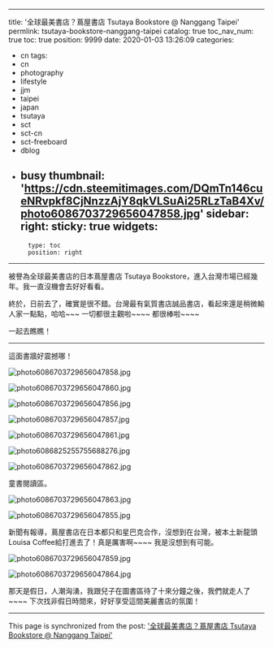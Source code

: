 
---
title: '全球最美書店？蔦屋書店 Tsutaya Bookstore @ Nanggang Taipei'
permlink: tsutaya-bookstore-nanggang-taipei
catalog: true
toc_nav_num: true
toc: true
position: 9999
date: 2020-01-03 13:26:09
categories:
- cn
tags:
- cn
- photography
- lifestyle
- jjm
- taipei
- japan
- tsutaya
- sct
- sct-cn
- sct-freeboard
- dblog
- busy
thumbnail: 'https://cdn.steemitimages.com/DQmTn146cueNRvpkf8CjNnzzAjY8qkVLSuAi25RLzTaB4Xv/photo6086703729656047858.jpg'
sidebar:
    right:
        sticky: true
widgets:
    -
        type: toc
        position: right
---


被譽為全球最美書店的日本蔦屋書店 Tsutaya Bookstore，進入台灣市場已經幾年。我一直沒機會去好好看看。

終於，日前去了，確實是很不錯。台灣最有氣質書店誠品書店，看起來還是稍微輸人家一點點，哈哈~~~ 一切都很主觀啦~~~~ 都很棒啦~~~~

一起去瞧瞧！

*****

這面書牆好震撼哪！

![photo6086703729656047858.jpg](https://cdn.steemitimages.com/DQmTn146cueNRvpkf8CjNnzzAjY8qkVLSuAi25RLzTaB4Xv/photo6086703729656047858.jpg)

![photo6086703729656047860.jpg](https://cdn.steemitimages.com/DQmTwWR9vzeHqe6bp6cJgHP8xEEm2GNeEsFeBLzhT92hncT/photo6086703729656047860.jpg)

![photo6086703729656047856.jpg](https://cdn.steemitimages.com/DQmTvLVVRaH6joqGG5ru1MJQks3nFdYxXbygk2v1nRtMSgZ/photo6086703729656047856.jpg)

![photo6086703729656047857.jpg](https://cdn.steemitimages.com/DQmVf2LQr2eYqu7xmDEvLkuvCHgp4Sqwp63nb2WYEMod4Gs/photo6086703729656047857.jpg)

![photo6086703729656047861.jpg](https://cdn.steemitimages.com/DQmPpxydJTEdC1ygecNNFfDty5973ubdmz9huxuQ6mJwvt6/photo6086703729656047861.jpg)

![photo6086825255755688276.jpg](https://cdn.steemitimages.com/DQmb8xvjbjNxuVDnYZCz4RQ2sCRGDRHgYRoaEmFzK4Qs8mV/photo6086825255755688276.jpg)

![photo6086703729656047862.jpg](https://cdn.steemitimages.com/DQmatZvjSPRCyfBrwSkwJFQDwFyzKXaXyDC7UkdkignKWaw/photo6086703729656047862.jpg)

童書閱讀區。

![photo6086703729656047863.jpg](https://cdn.steemitimages.com/DQmYjrEa7S7JmPA3KyPVi5m4MhpK2LqtcSREpXSsoVc2pP4/photo6086703729656047863.jpg)

![photo6086703729656047855.jpg](https://cdn.steemitimages.com/DQmeBYUB195ZyhbNhRwXhH44FswYU95R3CBmTrbS3cJb292/photo6086703729656047855.jpg)

新聞有報導，蔦屋書店在日本都只和星巴克合作，沒想到在台灣，被本土新龍頭 Louisa Coffee給打進去了！真是厲害啊~~~~ 我是沒想到有可能。

![photo6086703729656047859.jpg](https://cdn.steemitimages.com/DQmVeg6agZVqp3Qtsox43U5j9xp2mYoPfjewtYawTTquAmU/photo6086703729656047859.jpg)

![photo6086703729656047864.jpg](https://cdn.steemitimages.com/DQmT4oZKh35ZAguJZqXTazjAvq82TUscWnpvZW7ht1GwjAo/photo6086703729656047864.jpg)

那天是假日，人潮洶湧，我跟兒子在圖書區待了十來分鐘之後，我們就走人了~~~~ 下次找非假日時間來，好好享受這間美麗書店的氛圍！

- - -

This page is synchronized from the post: ['全球最美書店？蔦屋書店 Tsutaya Bookstore @ Nanggang Taipei'](https://steemit.com/@deanliu/tsutaya-bookstore-nanggang-taipei)
